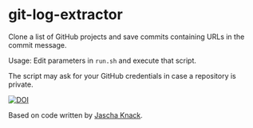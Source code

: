 # git-log-extractor

Clone a list of GitHub projects and save commits containing URLs in the commit message.

Usage: Edit parameters in `run.sh` and execute that script.

The script may ask for your GitHub credentials in case a repository is private.

[![DOI](https://zenodo.org/badge/94237028.svg)](https://zenodo.org/badge/latestdoi/94237028)

Based on code written by [Jascha Knack](https://github.com/jaschaknack/fst_ws1617_exercises/tree/master/exercise_04).
